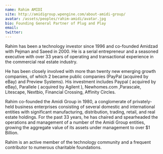 ```yaml
---
name: Rahim AMIDI
site: http://amidigroup.wpengine.com/about-amidi-group/
avatar: /assets/peoples/rahim-amidi/avatar.jpg
bio: Founding General Partner of Plug and Play
email: 
twitter: 
---
```


Rahim has been a technology investor since 1996 and co-founded Amidzad with Pejman and Saeed in 2000. He is a serial entrepreneur and a seasoned executive with over 33 years of operating and transactional experience in the commercial real estate industry.

He has been closely involved with more than twenty new emerging growth companies, of which 2 became public companies (PayPal (acquired by eBay) and Preview Systems). His investment includes Paypal ( acquired by eBay), Parallele ( acquired by Agilent ), Newhomes.com ,Parascale, Litescape, Nextbio, Financial Crossing, Affinity Circles.

Rahim co-founded the Amidi Group in 1980, a conglomerate of privately-held business enterprises consisting of several domestic and international entities with significant manufacturing, distribution, trading, retail, and real estate holdings. For the past 33 years, he has chaired and spearheaded the operations and management of a number of the Amidi Group entities, growing the aggregate value of its assets under management to over $1 Billion.

Rahim is an active member of the technology community and a frequent contributor to numerous charitable foundations.
